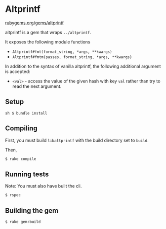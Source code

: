 # Altprintf

[rubygems.org/gems/altprintf](https://rubygems.org/gems/altprintf)

altprintf is a gem that wraps `../altprintf`.

It exposes the following module functions

+ `Altprintf#fmt(format_string, *args, **kwargs)`
+ `Altprintf#fmtm(passes, format_string, *args, **kwargs)`

In addition to the syntax of vanilla altprintf, the following additional
argument is accepted:

+ `<val>` - access the value of the given hash with key `val` rather than
  try to read the next argument.

## Setup

``sh
$ bundle install
``

## Compiling

First, you must build `libaltprintf` with the build directory set to `build`.

Then,

```sh
$ rake compile
```

## Running tests

Note: You must also have built the cli.

```sh
$ rspec
```

## Building the gem

```sh
$ rake gem:build
```

